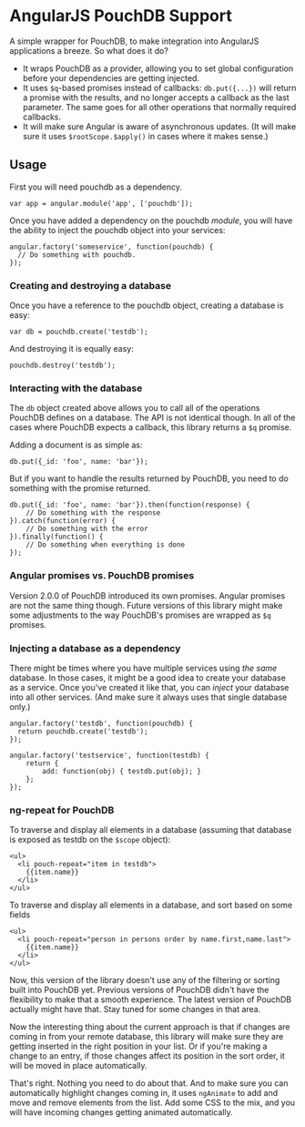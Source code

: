 # AngularJS PouchDB Support

A simple wrapper for PouchDB, to make integration into AngularJS applications a breeze. So what does it do?

* It wraps PouchDB as a provider, allowing you to set global configuration before your dependencies are getting injected.
* It uses `$q`-based promises instead of callbacks: `db.put({...})` will return a promise with the results, and no longer accepts a callback as the last parameter. The same goes for all other operations that normally required callbacks.
* It will make sure Angular is aware of asynchronous updates. (It will make sure it uses `$rootScope.$apply()` in cases where it makes sense.)

## Usage

First you will need pouchdb as a dependency. 

    var app = angular.module('app', ['pouchdb']);
    
Once you have added a dependency on the pouchdb *module*, you will have the ability to inject the pouchdb object into your services:

    angular.factory('someservice', function(pouchdb) {
      // Do something with pouchdb.
    });

### Creating and destroying a database 

Once you have a reference to the pouchdb object, creating a database is easy:

    var db = pouchdb.create('testdb');
    
And destroying it is equally easy:
    
    pouchdb.destroy('testdb');

### Interacting with the database

The `db` object created above allows you to call all of the operations PouchDB defines on a database. The API is not identical though. In all of the cases where PouchDB expects a callback, this library returns a `$q` promise. 

Adding a document is as simple as:

    db.put({_id: 'foo', name: 'bar'});

But if you want to handle the results returned by PouchDB, you need to do something with the promise returned.
    
    db.put({_id: 'foo', name: 'bar'}).then(function(response) {
        // Do something with the response
    }).catch(function(error) {
        // Do something with the error
    }).finally(function() {
        // Do something when everything is done
    });
 
### Angular promises vs. PouchDB promises

Version 2.0.0 of PouchDB introduced its own promises. Angular promises are not the same thing though. Future versions of this library might make some adjustments to the way PouchDB's 
promises are wrapped as `$q` promises.

### Injecting a database as a dependency

There might be times where you have multiple services using *the same* database. In those cases, it might be a good idea to create your database as a service. Once you've created it like that, you can *inject* your database into all other services. (And make sure it always uses that single database only.)
    
    angular.factory('testdb', function(pouchdb) {
      return pouchdb.create('testdb');
    });
    
    angular.factory('testservice', function(testdb) {
        return {
            add: function(obj) { testdb.put(obj); }
        };
    });
    
### ng-repeat for PouchDB

To traverse and display all elements in a database (assuming that database is exposed as testdb on the `$scope` object):

    <ul>
      <li pouch-repeat="item in testdb">
        {{item.name}}
      </li>
    </ul>

To traverse and display all elements in a database, and sort based on some fields

    <ul>
      <li pouch-repeat="person in persons order by name.first,name.last">
        {{item.name}}
      </li>
    </ul>

Now, this version of the library doesn't use any of the filtering or sorting built into PouchDB yet. Previous versions of PouchDB didn't have the flexibility to make that a smooth experience. The latest version of PouchDB actually might have that. Stay tuned for some changes in that area. 

Now the interesting thing about the current approach is that if changes are coming in from your remote database, this library will make sure they are getting inserted in the right position in your list. Or if you're making a change to an entry, if those changes affect its position in the sort order, it will be moved in place automatically. 

That's right. Nothing you need to do about that. And to make sure you can automatically highlight changes coming in, it uses `ngAnimate` to add and move and remove elements from the list. Add some CSS to the mix, and you will have incoming changes getting animated automatically.
    
    
